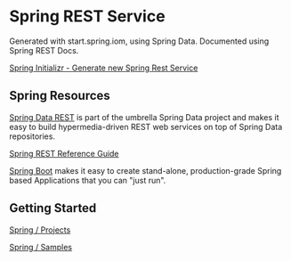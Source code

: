 # Spring REST Service

Generated with start.spring.iom, using Spring Data. Documented using Spring REST Docs.

[Spring Initializr - Generate new Spring Rest Service](https://start.spring.io/#!type=maven-project&language=java&platformVersion=2.6.3&packaging=jar&jvmVersion=11&groupId=com.example&artifactId=spring.rest.service&name=spring-rest-service&description=Demo%20project%20using%20Spring%20Web%20and%20Spring%20REST%20Docs&packageName=com.example.spring.rest.service&dependencies=configuration-processor,web,data-mongodb,restdocs)

## Spring Resources

[Spring Data REST](https://spring.io/projects/spring-data-rest) is part of the umbrella Spring Data project and makes it easy to build hypermedia-driven REST web services on top of Spring Data repositories.

[Spring REST Reference Guide](https://docs.spring.io/spring-data/rest/docs/current/reference/html/#preface)

[Spring Boot](https://spring.io/projects/spring-boot) makes it easy to create stand-alone, production-grade Spring based Applications that you can "just run".

## Getting Started

[Spring / Projects](https://spring.io/projects)

[Spring / Samples](https://spring.io/projects/spring-data-rest#samples)
